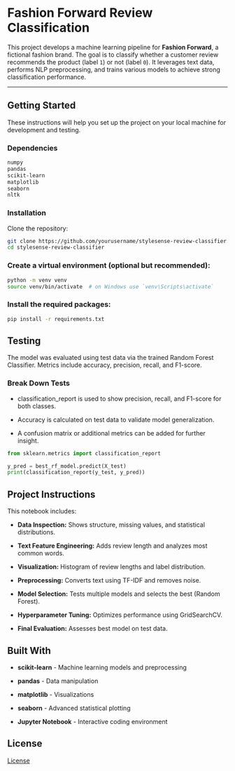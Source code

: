 # Fashion Forward Review Classification

This project develops a machine learning pipeline for **Fashion Forward**, a fictional fashion brand. The goal is to classify whether a customer review recommends the product (label `1`) or not (label `0`). It leverages text data, performs NLP preprocessing, and trains various models to achieve strong classification performance.

---

## Getting Started

These instructions will help you set up the project on your local machine for development and testing.

### Dependencies

```bash
numpy
pandas
scikit-learn
matplotlib
seaborn
nltk
```

### Installation

Clone the repository:

```bash
git clone https://github.com/yourusername/stylesense-review-classifier.git
cd stylesense-review-classifier
```

### Create a virtual environment (optional but recommended):

```bash
python -m venv venv
source venv/bin/activate  # on Windows use `venv\Scripts\activate`
```

### Install the required packages:

```bash
pip install -r requirements.txt
```

## Testing

The model was evaluated using test data via the trained Random Forest Classifier. Metrics include accuracy, precision, recall, and F1-score.

### Break Down Tests

- classification_report is used to show precision, recall, and F1-score for both classes.

- Accuracy is calculated on test data to validate model generalization.

- A confusion matrix or additional metrics can be added for further insight.

```python
from sklearn.metrics import classification_report

y_pred = best_rf_model.predict(X_test)
print(classification_report(y_test, y_pred))
```

## Project Instructions

This notebook includes:

- **Data Inspection:** Shows structure, missing values, and statistical distributions.

- **Text Feature Engineering:** Adds review length and analyzes most common words.

- **Visualization:** Histogram of review lengths and label distribution.

- **Preprocessing:** Converts text using TF-IDF and removes noise.

- **Model Selection:** Tests multiple models and selects the best (Random Forest).

- **Hyperparameter Tuning:** Optimizes performance using GridSearchCV.

- **Final Evaluation:** Assesses best model on test data.

## Built With

- **scikit-learn** - Machine learning models and preprocessing

- **pandas** - Data manipulation

- **matplotlib** - Visualizations

- **seaborn** - Advanced statistical plotting

- **Jupyter Notebook** - Interactive coding environment

## License

[License](LICENSE.txt)
